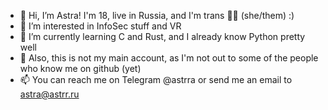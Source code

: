 - 👋 Hi, I’m Astra! I'm 18, live in Russia, and I'm trans 🏳️‍⚧️ (she/them) :)
- 👀 I’m interested in InfoSec stuff and VR
- 🌱 I’m currently learning C and Rust, and I already know Python pretty well
- 💞️ Also, this is not my main account, as I'm not out to some of the people who know me on github (yet)
- 📫 You can reach me on Telegram @astrra or send me an email to astra@astrr.ru

<!---
Astrrra/Astrrra is a ✨ special ✨ repository because its `README.md` (this file) appears on your GitHub profile.
You can click the Preview link to take a look at your changes.
--->
